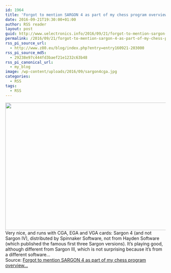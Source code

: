 ```yaml
---
id: 1964
title: 'Forgot to mention SARGON 4 as part of my chess program overview&#8230;'
date: 2016-09-21T19:30:00+01:00
author: RSS reader
layout: post
guid: http://www.uelectronics.info/2016/09/21/forgot-to-mention-sargon-4-as-part-of-my-chess-program-overview/
permalink: /2016/09/21/forgot-to-mention-sargon-4-as-part-of-my-chess-program-overview/
rss_pi_source_url:
  - http://www.z80.eu/blog/index.php?entry=entry160921-203000
rss_pi_source_md5:
  - 29238e97c444fd3baef21e1232c63b48
rss_pi_canonical_url:
  - my_blog
image: /wp-content/uploads/2016/09/sargon4cga.jpg
categories:
  - RSS
tags:
  - RSS
---
```

<img loading="lazy" src="https://www.uelectronics.info/wp-content/uploads/2016/09/sargon4cga.jpg" width="640" height="400" />&#013;  
Very nice, and runs with CGA, EGA and VGA cards: Sargon 4 (and not Sargon IV), distributed by Spinnaker Software, not from Hayden Software (which published the famous first three Sargon versions). It&#8217;s playing good, although different from Sargon III, which is not surprising because it&#8217;s from a different software…&#013;  
Source: <a href="http://www.z80.eu/blog/index.php?entry=entry160921-203000" target="_blank">Forgot to mention SARGON 4 as part of my chess program overview&#8230;</a>